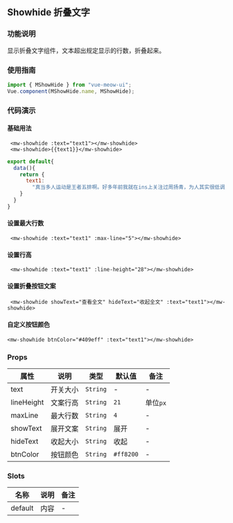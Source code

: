 
## Showhide 折叠文字
### 功能说明
显示折叠文字组件，文本超出规定显示的行数，折叠起来。
### 使用指南
``` js
import { MShowHide } from "vue-meow-ui";
Vue.component(MShowHide.name, MShowHide);
```
### 代码演示
#### 基础用法
```vue
 <mw-showhide :text="text1"></mw-showhide>
 <mw-showhide>{{text1}}</mw-showhide>
```
```js
export default{
  data(){
    return {
      text1:
        "真当多人运动是王者五排啊。好多年前我就在ins上关注过周扬青，为人其实很低调，不嚣张，没有过激的言论，很踏实，而且很有背景。但是这种女人一旦发威，比那些平时炫富的草包强多了。所以，等着吃瓜吧，除非周扬青自己放弃了。"
    }
  }
}
```
#### 设置最大行数
```vue
 <mw-showhide :text="text1" :max-line="5"></mw-showhide>
```
#### 设置行高
```vue
 <mw-showhide :text="text1" :line-height="28"></mw-showhide>
```
#### 设置折叠按钮文案
```vue
 <mw-showhide showText="查看全文" hideText="收起全文" :text="text1"></mw-showhide>
```
#### 自定义按钮颜色
```vue
<mw-showhide btnColor="#409eff" :text="text1"></mw-showhide>
```
### Props
| 属性 | 说明 | 类型 | 默认值 | 备注 |
|------|------|------|------|------|
| text | 开关大小 | `String` | - | - |
| lineHeight | 文案行高 | `String` | `21` | 单位`px` |
| maxLine | 最大行数 | `String` | `4` | - |
| showText | 展开文案 | `String` | 展开 | - |
| hideText | 收起大小 | `String` | 收起 | - |
| btnColor | 按钮颜色 | `String` | `#ff8200` | - |

### Slots
| 名称 | 说明  | 备注 |
|------|------|------|
| default | 内容 | - |